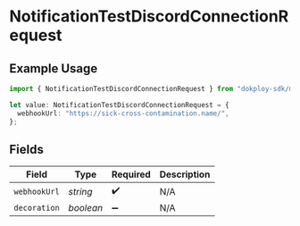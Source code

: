 # NotificationTestDiscordConnectionRequest

## Example Usage

```typescript
import { NotificationTestDiscordConnectionRequest } from "dokploy-sdk/models/operations";

let value: NotificationTestDiscordConnectionRequest = {
  webhookUrl: "https://sick-cross-contamination.name/",
};
```

## Fields

| Field              | Type               | Required           | Description        |
| ------------------ | ------------------ | ------------------ | ------------------ |
| `webhookUrl`       | *string*           | :heavy_check_mark: | N/A                |
| `decoration`       | *boolean*          | :heavy_minus_sign: | N/A                |